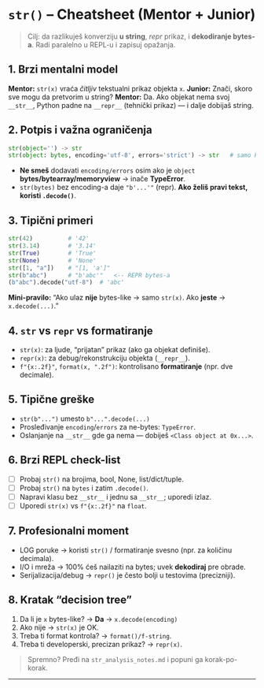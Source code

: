 # `str()` – Cheatsheet (Mentor + Junior)

> Cilj: da razlikuješ konverziju **u string**, _repr_ prikaz, i **dekodiranje bytes-a**.
> Radi paralelno u REPL-u i zapisuj opažanja.

## 1. Brzi mentalni model

**Mentor:** `str(x)` vraća _čitljiv_ tekstualni prikaz objekta `x`.
**Junior:** Znači, skoro sve mogu da pretvorim u string?
**Mentor:** Da. Ako objekat nema svoj `__str__`, Python padne na `__repr__` (tehnički prikaz) — i dalje dobijaš string.

## 2. Potpis i važna ograničenja

```python
str(object='') -> str
str(object: bytes, encoding='utf-8', errors='strict') -> str   # samo kad je object bytes-like
```

- **Ne smeš** dodavati `encoding/errors` osim ako je `object` **bytes/bytearray/memoryview** → inače **TypeError**.
- `str(bytes)` bez encoding-a daje `"b'...'"` (repr). **Ako želiš pravi tekst, koristi `.decode()`**.

## 3. Tipični primeri

```python
str(42)          # '42'
str(3.14)        # '3.14'
str(True)        # 'True'
str(None)        # 'None'
str([1, "a"])    # "[1, 'a']"
str(b"abc")      # "b'abc'"   <-- REPR bytes-a
(b"abc").decode("utf-8")  # 'abc'
```

**Mini-pravilo:** “Ako ulaz **nije** bytes-like → samo `str(x)`. Ako **jeste** → `x.decode(...)`.”

## 4. `str` vs `repr` vs formatiranje

- `str(x)`: za ljude, “prijatan” prikaz (ako ga objekat definiše).
- `repr(x)`: za debug/rekonstrukciju objekta (`__repr__`).
- `f"{x:.2f}"`, `format(x, ".2f")`: kontrolisano **formatiranje** (npr. dve decimale).

## 5. Tipične greške

- `str(b"...")` umesto `b"...".decode(...)`
- Prosleđivanje `encoding`/`errors` za ne-bytes: `TypeError`.
- Oslanjanje na `__str__` gde ga nema — dobiješ `<Class object at 0x...>`.

## 6. Brzi REPL check-list

- [ ] Probaj `str()` na brojima, bool, None, list/dict/tuple.
- [ ] Probaj `str()` na `bytes` i zatim `.decode()`.
- [ ] Napravi klasu bez `__str__` i jednu sa `__str__`; uporedi izlaz.
- [ ] Uporedi `str(x)` vs `f"{x:.2f}"` na `float`.

## 7. Profesionalni moment

- LOG poruke → koristi `str()` / formatiranje svesno (npr. za količinu decimala).
- I/O i mreža → 100% ćeš nailaziti na bytes; uvek **dekodiraj** pre obrade.
- Serijalizacija/debug → `repr()` je često bolji u testovima (precizniji).

## 8. Kratak “decision tree”

1. Da li je `x` bytes-like? → **Da** → `x.decode(encoding)`
2. Ako nije → `str(x)` je OK.
3. Treba ti format kontrola? → `format()/f-string`.
4. Treba ti developerski, precizan prikaz? → `repr(x)`.

> Spremno? Pređi na `str_analysis_notes.md` i popuni ga korak-po-korak.

---

